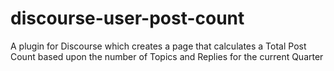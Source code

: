 # discourse-user-post-count
A plugin for Discourse which creates a page that calculates a Total Post Count based upon the number of Topics and Replies for the current Quarter
